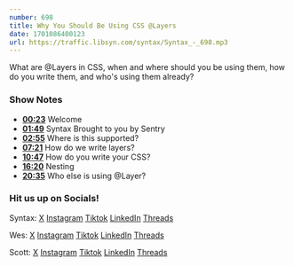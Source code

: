```yaml
---
number: 698
title: Why You Should Be Using CSS @Layers
date: 1701086400123
url: https://traffic.libsyn.com/syntax/Syntax_-_698.mp3
---
```


What are @Layers in CSS, when and where should you be using them, how do you write them, and who's using them already?

### Show Notes

* **[00:23](#t=00:23)** Welcome
* **[01:49](#t=01:49)** Syntax Brought to you by Sentry
* **[02:55](#t=02:55)** Where is this supported?
* **[07:21](#t=07:21)** How do we write layers?
* **[10:47](#t=10:47)** How do you write your CSS?
* **[16:20](#t=16:20)** Nesting
* **[20:35](#t=20:35)** Who else is using @Layer?

### Hit us up on Socials!

Syntax: [X](https://twitter.com/syntaxfm) [Instagram](https://www.instagram.com/syntax_fm/) [Tiktok](https://www.tiktok.com/@syntaxfm) [LinkedIn](https://www.linkedin.com/company/96077407/admin/feed/posts/) [Threads](https://www.threads.net/@syntax_fm)

Wes: [X](https://twitter.com/wesbos) [Instagram](https://www.instagram.com/wesbos/) [Tiktok](https://www.tiktok.com/@wesbos) [LinkedIn](https://www.linkedin.com/in/wesbos/) [Threads](https://www.threads.net/@wesbos)

Scott: [X](https://twitter.com/stolinski) [Instagram](https://www.instagram.com/stolinski/) [Tiktok](https://www.tiktok.com/@stolinski) [LinkedIn](https://www.linkedin.com/in/stolinski/) [Threads](https://www.threads.net/@stolinski)